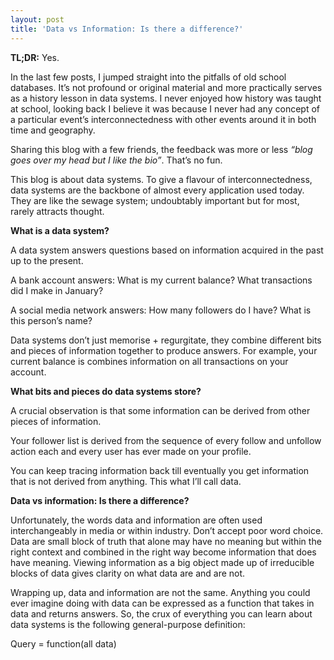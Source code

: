 ```yaml
---
layout: post
title: 'Data vs Information: Is there a difference?'
---
```


**TL;DR:** Yes.

In the last few posts, I jumped straight into the pitfalls of old school databases. It’s not profound or original material and more practically serves as a history lesson in data systems. I never enjoyed how history was taught at school, looking back I believe it was because I never had any concept of a particular event’s interconnectedness with other events around it in both time and geography. 

Sharing this blog with a few friends, the feedback was more or less _“blog goes over my head but I like the bio”_. That’s no fun. 

This blog is about data systems. To give a flavour of interconnectedness, data systems are the backbone of almost every application used today. They are like the sewage system; undoubtably important but for most, rarely attracts thought. 

**What is a data system?**

A data system answers questions based on information acquired in the past up to the present.

A bank account answers: What is my current balance? What transactions did I make in January?

A social media network answers: How many followers do I have? What is this person’s name?

Data systems don’t just memorise + regurgitate, they combine different bits and pieces of information together to produce answers. For example, your current balance is combines information on all transactions on your account. 

**What bits and pieces do data systems store?** 

A crucial observation is that some information can be derived from other pieces of information. 

Your follower list is derived from the sequence of every follow and unfollow action each and every user has ever made on your profile. 

You can keep tracing information back till eventually you get information that is not derived from anything. This what I’ll call data.

**Data vs information: Is there a difference?**

Unfortunately, the words data and information are often used interchangeably in media or within industry. Don’t accept poor word choice. Data are small block of truth that alone may have no meaning but within the right context and combined in the right way become information that does have meaning. Viewing information as a big object made up of irreducible blocks of data gives clarity on what data are and are not.

Wrapping up, data and information are not the same. Anything you could ever imagine doing with data can be expressed as a function that takes in data and returns answers. So, the crux of everything you can learn about data systems is the following general-purpose definition:

Query = function(all data)
